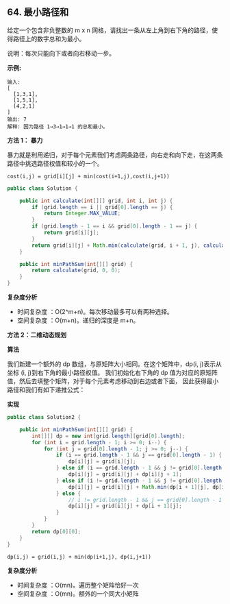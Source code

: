 ## 64. 最小路径和

给定一个包含非负整数的 m x n 网格，请找出一条从左上角到右下角的路径，使得路径上的数字总和为最小。

说明：每次只能向下或者向右移动一步。

**示例:**

```
输入:
[
  [1,3,1],
  [1,5,1],
  [4,2,1]
]
输出: 7
解释: 因为路径 1→3→1→1→1 的总和最小。

```

**方法 1： 暴力**

暴力就是利用递归，对于每个元素我们考虑两条路径，向右走和向下走，在这两条路径中挑选路径权值和较小的一个。

```
cost(i,j) = grid[i][j] + min(cost(i+1,j),cost(i,j+1))
```

```java
public class Solution {

    public int calculate(int[][] grid, int i, int j) {
        if (grid.length == i || grid[0].length == j) {
            return Integer.MAX_VALUE;
        }
        if (grid.length - 1 == i && grid[0].length - 1 == j) {
            return grid[i][j];
        }
        return grid[i][j] + Math.min(calculate(grid, i + 1, j), calculate(grid, i, j + 1));
    }

    public int minPathSum(int[][] grid) {
        return calculate(grid, 0, 0);
    }
}
```

**复杂度分析**

- 时间复杂度 ：O(2^m+n)。每次移动最多可以有两种选择。
- 空间复杂度 ：O(m+n)。递归的深度是 m+n。

**方法 2：二维动态规划**


**算法**

我们新建一个额外的 dp 数组，与原矩阵大小相同。在这个矩阵中，dp(i, j)表示从坐标 (i, j)到右下角的最小路径权值。
我们初始化右下角的 dp 值为对应的原矩阵值，然后去填整个矩阵，对于每个元素考虑移动到右边或者下面，
因此获得最小路径和我们有如下递推公式：

**实现**

```java
public class Solution2 {

    public int minPathSum(int[][] grid) {
        int[][] dp = new int[grid.length][grid[0].length];
        for (int i = grid.length - 1; i >= 0; i--) {
            for (int j = grid[0].length - 1; j >= 0; j--) {
                if (i == grid.length - 1 && j == grid[0].length - 1) {
                    dp[i][j] = grid[i][j];
                } else if (i == grid.length - 1 && j != grid[0].length - 1) {
                    dp[i][j] = grid[i][j] + dp[i][j + 1];
                } else if (i != grid.length - 1 && j != grid[0].length - 1) {
                    dp[i][j] = grid[i][j] + Math.min(dp[i + 1][j], dp[i][j + 1]);
                } else {
                    // i != grid.length - 1 && j == grid[0].length - 1
                    dp[i][j] = grid[i][j] + dp[i + 1][j];
                }
            }
        }
        return dp[0][0];
    }
}

```


```
dp(i,j) = grid(i,j) + min(dp(i+1,j), dp(i,j+1))
```

**复杂度分析**

- 时间复杂度 ：O(mn)。遍历整个矩阵恰好一次
- 空间复杂度 ：O(mn)。额外的一个同大小矩阵























